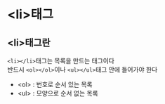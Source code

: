 # \<li>태그

## \<li>태그란
`<li></li>`태그는 목록을 만드는 태그이다   
 반드시 `<ol></ol>`이나 `<ul></ul>`태그 안에 들어가야 한다
* \<ol> : 번호로 순서 있는 목록
* \<ul> : 모양으로 순서 없는 목록


